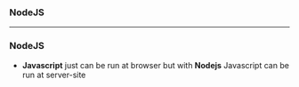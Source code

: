 ### NodeJS

----------------------------------

### NodeJS
* **Javascript** just can be run at browser but with **Nodejs** Javascript can be run at server-site
